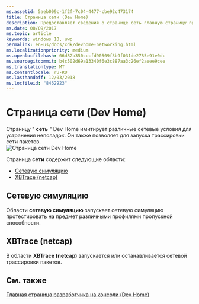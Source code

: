 ```yaml
---
ms.assetid: 5aeb009c-1f2f-7c04-4477-cbe92c473174
title: Страница сети (Dev Home)
description: Предоставляет сведения о странице сеть главную страницу приложения для Xbox One.
ms.date: 08/09/2017
ms.topic: article
keywords: windows 10, uwp
permalink: en-us/docs/xdk/devhome-networking.html
ms.localizationpriority: medium
ms.openlocfilehash: 06d82b350cccfd90509f3b9f031de2785e91e0dc
ms.sourcegitcommit: b4c502d69a13340f6e3c887aa3c26ef2aeee9cee
ms.translationtype: MT
ms.contentlocale: ru-RU
ms.lasthandoff: 12/03/2018
ms.locfileid: "8462923"
---
```

# <a name="networking-page-dev-home"></a>Страница сети (Dev Home)
   
  
Страницу " **сеть** " Dev Home имитирует различные сетевые условия для устранения неполадок. Он также позволяет для запуска трассировки сети пакетов.   
 ![Страница сети Dev Home](images/devhome_networking.png)   
  
Страница **сети** содержит следующие области:   
 
   *  [Сетевую симуляцию](#ID4EEB)  
   *  [XBTrace (netcap)](#ID4EOB)  

 
<a id="ID4EEB"></a>

   

## <a name="network-simulation"></a>Сетевую симуляцию  
   
  
Области **сетевую симуляцию** запускает сетевую симуляцию протестировать на предмет различными профилями пропускной способности.   
  
<a id="ID4EOB"></a>

   

## <a name="xbtrace-netcap"></a>XBTrace (netcap)  
   
  
В области **XBTrace (netcap)** запускается или останавливается сетевой трассировки пакетов.   
  
<a id="ID4E2B"></a>

   

## <a name="see-also"></a>См. также  
 [Главная страница разработчика на консоли (Dev Home)](dev-home.md)

  